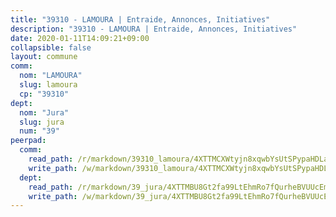 ```yaml
---
title: "39310 - LAMOURA | Entraide, Annonces, Initiatives"
description: "39310 - LAMOURA | Entraide, Annonces, Initiatives"
date: 2020-01-11T14:09:21+09:00
collapsible: false
layout: commune
comm:
  nom: "LAMOURA"
  slug: lamoura
  cp: "39310"
dept:
  nom: "Jura"
  slug: jura
  num: "39"
peerpad:
  comm:
    read_path: /r/markdown/39310_lamoura/4XTTMCXWtyjn8xqwbYsUtSPypaHDLaM4HQpjDcbwx8woxhEBU
    write_path: /w/markdown/39310_lamoura/4XTTMCXWtyjn8xqwbYsUtSPypaHDLaM4HQpjDcbwx8woxhEBU-K3TgUjc5WkoahDkMbioykS1EeU7WoCCFQvHdBYJL3FJpEQvBSeSPGJ5XuRcUxT4jZ8eXqQDQt32ie612ZCskQeMsvCHQUNEJFp5sCWKL59Jp8Gb54PemTEZ8u57BoNyBbzeBuZJi
  dept:
    read_path: /r/markdown/39_jura/4XTTMBU8Gt2fa99LtEhmRo7fQurheBVUUcEmcUcrj82YN8mg7
    write_path: /w/markdown/39_jura/4XTTMBU8Gt2fa99LtEhmRo7fQurheBVUUcEmcUcrj82YN8mg7-K3TgTcNZmu4vnNMaCfgcL8UVTLrMMzc995tkrcbQnJrz2QJUTFFzY77q7ECMK21XeFnonjpMWqFzgVngXjdq8HzYe3HRbuYXbvX8ofWBv48UvWuvbrbp8aQGQQcfezWASxj7orH1
---
```


